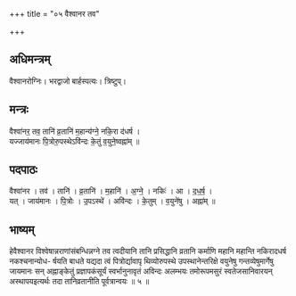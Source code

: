 +++
title = "०५ वैश्वानर तव"

+++
## अधिमन्त्रम्
वैश्वानरोग्निः। भरद्वाजो बार्हस्पत्यः। त्रिष्टुप्।

## मन्त्रः
वैश्वा॑नर॒ तव॒ तानि॑ व्र॒तानि॑ म॒हान्य॑ग्ने॒ नकि॒रा द॑धर्ष ।  
यज्जाय॑मानः पि॒त्रोरु॒पस्थेऽवि॑न्दः के॒तुं व॒युने॒ष्वह्ना॑म् ॥

## पदपाठः
वैश्वा॑नर । तव॑ । तानि॑ । व्र॒तानि॑ । म॒हानि॑ । अ॒ग्ने॒ । नकिः॑ । आ । द॒ध॒र्ष॒ ।  
यत् । जाय॑मानः । पि॒त्रोः । उ॒पऽस्थे॑ । अवि॑न्दः । के॒तुम् । व॒युने॑षु । अह्ना॑म् ॥

## भाष्यम्
हेवैश्वानर विश्वेषान्नराणांसंबन्धिन्नग्ने तव त्वदीयानि तानि प्रसिद्धानि व्रतानि कर्माणि महानि महान्ति नकिरादधर्ष नकश्चनान्योध- र्षयति बाधते यद्यदा त्वं पित्रोर्द्यावापृ थिव्योरुपस्थे उपस्थानेन्तरिक्षे वयुनेषु गन्तव्येषुमार्गेषु जायमानः सन् अह्नाङ्केतुं प्रज्ञापकंसूर्यं स्वर्भानुनावृतं अविन्दः अलम्भयः तमोरूपमसुरं स्वतेजसानिवारयन् अस्थापयइत्यर्थः तदा तानिव्रतानीति पूर्वत्रान्वयः ॥ ५ ॥